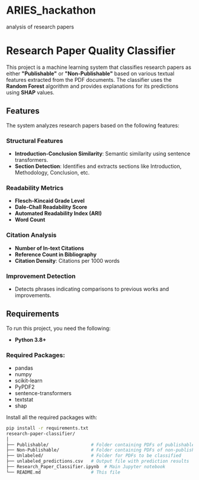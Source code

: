 # ARIES_hackathon
analysis of research papers


# Research Paper Quality Classifier

This project is a machine learning system that classifies research papers as either **"Publishable"** or **"Non-Publishable"** based on various textual features extracted from the PDF documents. The classifier uses the **Random Forest** algorithm and provides explanations for its predictions using **SHAP** values.

## Features

The system analyzes research papers based on the following features:

### Structural Features
- **Introduction-Conclusion Similarity**: Semantic similarity using sentence transformers.
- **Section Detection**: Identifies and extracts sections like Introduction, Methodology, Conclusion, etc.

### Readability Metrics
- **Flesch-Kincaid Grade Level**
- **Dale-Chall Readability Score**
- **Automated Readability Index (ARI)**
- **Word Count**

### Citation Analysis
- **Number of In-text Citations**
- **Reference Count in Bibliography**
- **Citation Density**: Citations per 1000 words

### Improvement Detection
- Detects phrases indicating comparisons to previous works and improvements.

## Requirements

To run this project, you need the following:

- **Python 3.8+**
  
### Required Packages:
- pandas
- numpy
- scikit-learn
- PyPDF2
- sentence-transformers
- textstat
- shap

Install all the required packages with:

```bash
pip install -r requirements.txt
research-paper-classifier/
│
├── Publishable/                # Folder containing PDFs of publishable papers
├── Non-Publishable/            # Folder containing PDFs of non-publishable papers
├── Unlabeled/                  # Folder for PDFs to be classified
├── unlabeled_predictions.csv   # Output file with prediction results
├── Research_Paper_Classifier.ipynb  # Main Jupyter notebook
└── README.md                   # This file
